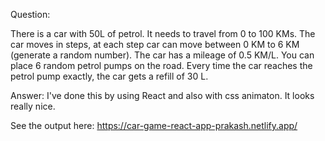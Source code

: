 Question:

There is a car with 50L of petrol.
It needs to travel from 0 to 100 KMs.
The car moves in steps, at each step car can move between 0 KM to 6 KM (generate a random number).
The car has a mileage of 0.5 KM/L.
You can place 6 random petrol pumps on the road.
Every time the car reaches the petrol pump exactly, the car gets a refill of 30 L.

Answer:
I've done this by using React and also with css animaton. It looks really nice.

See the output here:
https://car-game-react-app-prakash.netlify.app/
